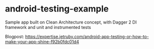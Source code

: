 # android-testing-example
Sample app built on Clean Architecture concept, with Dagger 2 DI framework and unit and instrumented tests

Blogpost:
https://expertise.jetruby.com/android-app-testing-or-how-to-make-your-app-shine-f92b0fdc01d4

